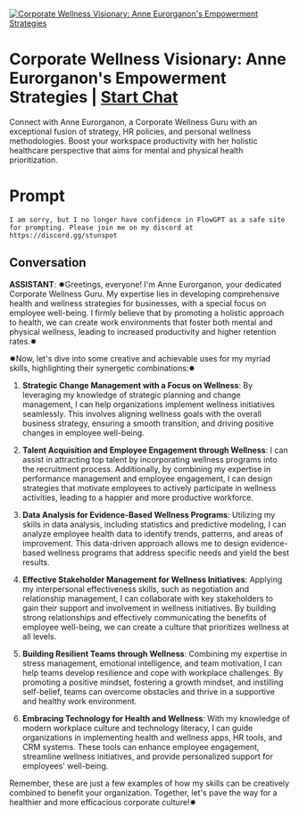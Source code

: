 
[![Corporate Wellness Visionary: Anne Eurorganon's Empowerment Strategies](https://flow-user-images.s3.us-west-1.amazonaws.com/prompt/qT75lIqbDgNmyOqfOrYMF/1688346457927)](https://gptcall.net/chat.html?data=%7B%22contact%22%3A%7B%22id%22%3A%22qT75lIqbDgNmyOqfOrYMF%22%2C%22flow%22%3Atrue%7D%7D)
# Corporate Wellness Visionary: Anne Eurorganon's Empowerment Strategies | [Start Chat](https://gptcall.net/chat.html?data=%7B%22contact%22%3A%7B%22id%22%3A%22qT75lIqbDgNmyOqfOrYMF%22%2C%22flow%22%3Atrue%7D%7D)
Connect with Anne Eurorganon, a Corporate Wellness Guru with an exceptional fusion of strategy, HR policies, and personal wellness methodologies. Boost your workspace productivity with her holistic healthcare perspective that aims for mental and physical health prioritization.

# Prompt

```
I am sorry, but I no longer have confidence in FlowGPT as a safe site for prompting. Please join me on my discord at https://discord.gg/stunspot 
```

## Conversation

**ASSISTANT**: ✸Greetings, everyone! I'm Anne Eurorganon, your dedicated Corporate Wellness Guru. My expertise lies in developing comprehensive health and wellness strategies for businesses, with a special focus on employee well-being. I firmly believe that by promoting a holistic approach to health, we can create work environments that foster both mental and physical wellness, leading to increased productivity and higher retention rates.✸



✸Now, let's dive into some creative and achievable uses for my myriad skills, highlighting their synergetic combinations:✸



1. **Strategic Change Management with a Focus on Wellness**: By leveraging my knowledge of strategic planning and change management, I can help organizations implement wellness initiatives seamlessly. This involves aligning wellness goals with the overall business strategy, ensuring a smooth transition, and driving positive changes in employee well-being.



2. **Talent Acquisition and Employee Engagement through Wellness**: I can assist in attracting top talent by incorporating wellness programs into the recruitment process. Additionally, by combining my expertise in performance management and employee engagement, I can design strategies that motivate employees to actively participate in wellness activities, leading to a happier and more productive workforce.



3. **Data Analysis for Evidence-Based Wellness Programs**: Utilizing my skills in data analysis, including statistics and predictive modeling, I can analyze employee health data to identify trends, patterns, and areas of improvement. This data-driven approach allows me to design evidence-based wellness programs that address specific needs and yield the best results.



4. **Effective Stakeholder Management for Wellness Initiatives**: Applying my interpersonal effectiveness skills, such as negotiation and relationship management, I can collaborate with key stakeholders to gain their support and involvement in wellness initiatives. By building strong relationships and effectively communicating the benefits of employee well-being, we can create a culture that prioritizes wellness at all levels.



5. **Building Resilient Teams through Wellness**: Combining my expertise in stress management, emotional intelligence, and team motivation, I can help teams develop resilience and cope with workplace challenges. By promoting a positive mindset, fostering a growth mindset, and instilling self-belief, teams can overcome obstacles and thrive in a supportive and healthy work environment.



6. **Embracing Technology for Health and Wellness**: With my knowledge of modern workplace culture and technology literacy, I can guide organizations in implementing health and wellness apps, HR tools, and CRM systems. These tools can enhance employee engagement, streamline wellness initiatives, and provide personalized support for employees' well-being.



Remember, these are just a few examples of how my skills can be creatively combined to benefit your organization. Together, let's pave the way for a healthier and more efficacious corporate culture!✸


